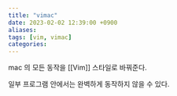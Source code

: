 ```yaml
---
title: "vimac"
date: 2023-02-02 12:39:00 +0900
aliases: 
tags: [vim, vimac]
categories: 
---
```


mac 의 모든 동작을 [[Vim]] 스타일로 바꿔준다.

일부 프로그램 안에서는 완벽하게 동작하지 않을 수 있다.
